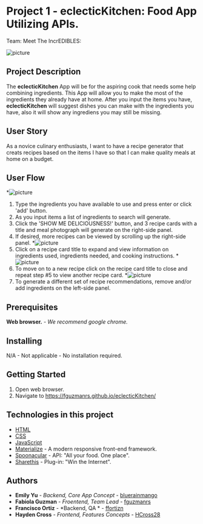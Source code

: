 # Project 1 - eclecticKitchen: Food App Utilizing APIs.
Team: Meet The IncrEDIBLES:

![picture](eclecticKitchen.png)

## Project Description
The **eclecticKitchen** App will be for the aspiring cook that needs some help combining ingredients.
This App will allow you to make the most of the ingredients they already have at home.
After you input the items you have, **eclecticKitchen** will suggest dishes you can make with the ingredients you have, also it will show any ingrediens you may still be missing. 

## User Story
As a novice culinary enthusiasts, I want to have a recipe generator that creats recipes based on the items I have so that I can make quality meals at home on a budget.

## User Flow

*![picture](eclecticKitchen-1-2-3.png)
1. Type the ingredients you have available to use and press enter or click 'add' button.
2. As you input items a list of ingredients to search will generate.
3. Click the 'SHOW ME DELICIOUSNESS!' button, and 3 recipe cards with a title and meal photograph will generate on the right-side panel.
4. If desired, more recipes can be viewed by scrolling up the right-side panel.
*![picture](eclecticKitchen-5.png)
5. Click on a recipe card title to expand and view information on ingredients used, ingredients needed, and cooking instructions.
*![picture](eclecticKitchen-6.png)
6. To move on to a new recipe click on the recipe card title to close and repeat step #5 to view another recipe card.
*![picture](eclecticKitchen-7.png)
7. To generate a different set of recipe recommendations, remove and/or add ingredients on the left-side panel.

## Prerequisites
**Web browser.** - *We recommend google chrome.*

## Installing
N/A - Not applicable - No installation required.

## Getting Started
1. Open web browser.
2. Navigate to https://fguzmanrs.github.io/eclecticKitchen/

## Technologies in this project
* [HTML](https://www.w3.org/html/)
* [CSS](https://www.w3.org/Style/CSS/Overview.en.html)
* [JavaScript](https://www.javascript.com/)
* [Materialize](https://materializecss.com/) - A modern responsive front-end framework.
* [Spoonacular](https://spoonacular.com/) - API: "All your food. One place".
* [Sharethis](https://sharethis.com/) - Plug-in: "Win the Internet".

## Authors
* **Emily Yu** - *Backend, Core App Concept* - [bluerainmango](https://github.com/bluerainmango)
* **Fabiola Guzman** - *Froentend, Team Lead* - [fguzmanrs](https://github.com/fguzmanrs)
* **Francisco Ortiz** - *Backend, QA * - [ffortizn](https://github.com/ffortizn)
* **Hayden Cross** - *Frontend, Features Concepts* - [HCross28](https://github.com/HCross28)
